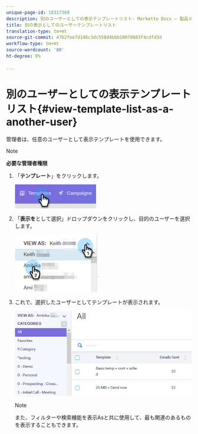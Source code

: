 ```yaml
---
unique-page-id: 18317369
description: 別のユーザーとしての表示テンプレートリスト- Marketto Docs — 製品ドキュメント
title: 別の表示としてのユーザーテンプレートリスト
translation-type: tm+mt
source-git-commit: 47b2fee7d146c3dc558d4bbb10070683f4cdfd3d
workflow-type: tm+mt
source-wordcount: '80'
ht-degree: 0%

---
```



# 別のユーザーとしての表示テンプレートリスト{#view-template-list-as-a-another-user}

管理者は、任意のユーザーとして表示テンプレートを使用できます。

>[!NOTE]
>
>**必要な管理者権限**

1. 「**テンプレート**」をクリックします。

   ![](assets/one.png)

1. 「**表示を**&#x200B;として選択」ドロップダウンをクリックし、目的のユーザーを選択します。

   ![](assets/two.png)

1. これで、選択したユーザーとしてテンプレートが表示されます。

   ![](assets/three.png)

   >[!NOTE]
   >
   >また、フィルターや検索機能を表示Asと共に使用して、最も関連のあるものを表示することもできます。

